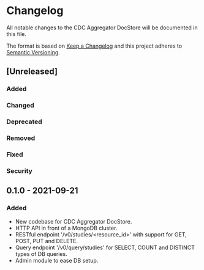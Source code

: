 # Changelog

All notable changes to the CDC Aggregator DocStore will be documented in this file.

The format is based on [Keep a Changelog](http://keepachangelog.com/en/1.0.0/) and this project adheres to [Semantic Versioning](http://semver.org/spec/v2.0.0.html).

## [Unreleased]

### Added

### Changed

### Deprecated

### Removed

### Fixed

### Security

## 0.1.0 - 2021-09-21

### Added

- New codebase for CDC Aggregator DocStore.
- HTTP API in front of a MongoDB cluster.
- RESTful endpoint '/v0/studies/<resource_id>' with support for GET, POST, PUT and DELETE.
- Query endpoint '/v0/query/studies' for SELECT, COUNT and DISTINCT types of DB queries.
- Admin module to ease DB setup.
